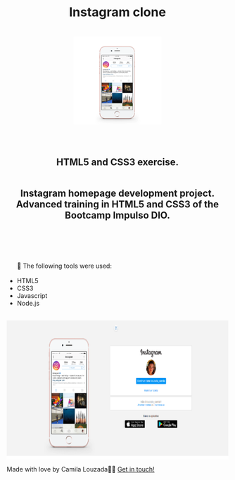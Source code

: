  
<h1 align="center">
    <p> Instagram clone</p>
</h1>


<h1 align="center">
    <img src="/img/instagram-celular.png" width="200px" hight="50%">
</h1>

<br>
<h2 align="center"> HTML5 and CSS3 exercise. <br>
<br>

<p >Instagram homepage development project. <br> Advanced training in HTML5 and CSS3 of the Bootcamp Impulso DIO.</p>
<br>
</h2>
<br>


<ul>  📂 The following tools were used:
<br>
<br>
<li> HTML5 </li>
<li> CSS3 </li>
<li>Javascript </li>
<li> Node.js </li>
<br>
</ul>

<p align="center" style="display: flex; align-items: flex-start; justify-content: center;">
 <img alt="Instagram" title="#Instagram" src="/img/insta.png" width="650px" hight="80%"><br>

<br>


Made with love by Camila Louzada👋🏽 [ Get in touch! ](https://www.linkedin.com/in/camila-louzada-a4669023b/)
<br>
